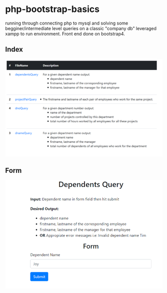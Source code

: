 # php-bootstrap-basics
running through connecting php to mysql and solving some begginer/intermediate level queries on a classic 
"company db" leveraged xampp to run environment. Front end done on bootstrap4. 

## Index 
![Alt text](./index-capture.PNG?raw=true)

## Form 
![Alt text](./form-capture.PNG?raw=true)
